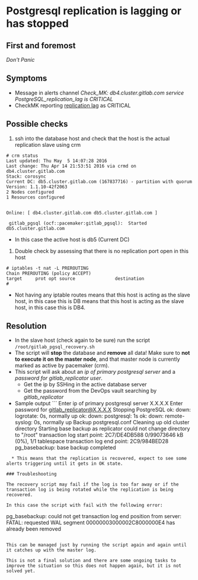 # Postgresql replication is lagging or has stopped

## First and foremost

*Don't Panic*

## Symptoms

* Message in alerts channel _Check_MK: db4.cluster.gitlab.com service PostgreSQL\_replication\_lag is CRITICAL_
* CheckMK reporting [replication lag](https://checkmk.gitlap.com/gitlab/check_mk/index.py?start_url=%2Fgitlab%2Fcheck_mk%2Fview.py%3Ffilled_in%3Dfilter%26_transid%3D1462456721%252F49547588%26host_address%3D%26host_address_prefix%3Dyes%26opthost_group%3D%26hostgroups%3D%26opthost_contact_group%3D%26optservice_group%3D%26optservice_contact_group%3D%26svc_last_state_change_from%3D%26svc_last_state_change_from_range%3D3600%26svc_last_state_change_until%3D%26svc_last_state_change_until_range%3D3600%26svc_last_check_from%3D%26svc_last_check_from_range%3D3600%26svc_last_check_until%3D%26svc_last_check_until_range%3D3600%26host_tag_0_grp%3D%26host_tag_0_op%3D%26host_tag_0_val%3D%26host_tag_1_grp%3D%26host_tag_1_op%3D%26host_tag_1_val%3D%26host_tag_2_grp%3D%26host_tag_2_op%3D%26host_tag_2_val%3D%26host_regex%3D%26hostalias%3D%26hst0%3Don%26hst1%3Don%26hst2%3Don%26hstp%3Don%26is_summary_host%3D-1%26is_host_in_notification_period%3D-1%26service_regex%3DPostgreSQL_replication_lag%26service_display_name%3D%26service_output%3D%26check_command%3D%26st0%3Don%26st1%3Don%26st2%3Don%26st3%3Don%26stp%3Don%26hdst0%3Don%26hdst1%3Don%26hdst2%3Don%26hdst3%3Don%26hdstp%3Don%26is_service_acknowledged%3D-1%26is_service_scheduled_downtime_depth%3D-1%26is_service_in_notification_period%3D-1%26svc_notif_number_from%3D%26svc_notif_number_until%3D%26is_in_downtime%3D-1%26is_service_staleness%3D-1%26is_service_active_checks_enabled%3D-1%26is_service_notifications_enabled%3D-1%26is_service_is_flapping%3D-1%26is_aggr_service_used%3D-1%26site%3D%26is_host_favorites%3D-1%26is_service_favorites%3D-1%26search%3DSearch%26selection%3D4180c282-cbc6-4510-8323-faf9e2675b84%26view_name%3Dsearchsvc) as CRITICAL

## Possible checks

1. ssh into the database host and check that the host is the actual replication slave using crm
```
# crm status
Last updated: Thu May  5 14:07:28 2016
Last change: Thu Apr 14 21:53:51 2016 via crmd on db4.cluster.gitlab.com
Stack: corosync
Current DC: db5.cluster.gitlab.com (167837716) - partition with quorum
Version: 1.1.10-42f2063
2 Nodes configured
1 Resources configured


Online: [ db4.cluster.gitlab.com db5.cluster.gitlab.com ]

 gitlab_pgsql (ocf::pacemaker:gitlab_pgsql):  Started db5.cluster.gitlab.com
```
  * In this case the active host is db5 (Current DC)
1. Double check by assessing that there is no replication port open in this host
```
# iptables -t nat -L PREROUTING
Chain PREROUTING (policy ACCEPT)
target     prot opt source               destination
#
```
  * Not having any iptable routes means that this host is acting as the slave host, in this case this is DB means that this host is acting as the slave host, in this case this is DB4.

## Resolution

* In the slave host (check again to be sure) run the script `/root/gitlab_pgsql_recovery.sh`
* The script will **stop** the database and **remove** all data! Make sure to **not to execute it on the master node**,
and that master node is currently marked as active by pacemaker (crm).
* This script will ask about an *ip of primary postgresql server* and a *password for gitlab_replicator user*.
  * Get the ip by SSHing in the active database server
  * Get the password from the DevOps vault searching by _gitlab_replicator_
* Sample output ```
Enter ip of primary postgresql server
X.X.X.X
Enter password for gitlab_replicator@X.X.X.X
Stopping PostgreSQL
ok: down: logrotate: 0s, normally up
ok: down: postgresql: 1s
ok: down: remote-syslog: 0s, normally up
Backup postgresql.conf
Cleaning up old cluster directory
Starting base backup as replicator
could not change directory to "/root"
transaction log start point: 2C7/DE4DB588
0/99073646 kB (0%), 1/1 tablespace
transaction log end point: 2C9/984BED28
pg_basebackup: base backup completed
```
  * This means that the replication is recovered, expect to see some alerts triggering until it gets in OK state.

### Troubleshooting

The recovery script may fail if the log is too far away or if the transaction log is being rotated while the replication is being recovered.

In this case the script with fail with the following error:
```
pg_basebackup: could not get transaction log end position from server: FATAL:  requested WAL segment 00000003000002C8000000E4 has already been removed
```

This can be managed just by running the script again and again until it catches up with the master log.

This is not a final solution and there are some ongoing tasks to improve the situation so this does not happen again, but it is not solved yet.
